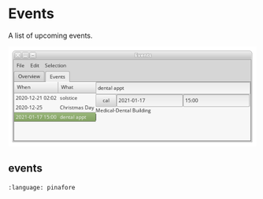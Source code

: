# Events

A list of upcoming events.

![screenshot](events.png)

## events
```{literalinclude} ../generated/examples/events
:language: pinafore
```
